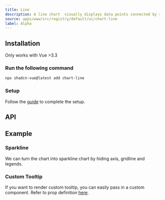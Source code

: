 ```yaml
---
title: Line
description: A line chart  visually displays data points connected by straight lines, illustrating trends or relationships over a continuous axis.
source: apps/www/src/registry/default/ui/chart-line
label: Alpha
---
```


<ComponentPreview name="LineChartDemo"  />

## Installation

<Callout>
  Only works with Vue >3.3
</Callout>

<Steps>

### Run the following command

```bash
npx shadcn-vue@latest add chart-line
```

### Setup

Follow the [guide](/docs/charts.html#installation) to complete the setup.

</Steps>

## API

<!-- @include: @/content/meta/LineChart.md -->

## Example

### Sparkline

We can turn the chart into sparkline chart by hiding axis, gridline and legends.

<ComponentPreview name="LineChartSparkline"  />

### Custom Tooltip

If you want to render custom tooltip, you can easily pass in a custom component. Refer to prop definition [here](/docs/charts.html#custom-tooltip).

<ComponentPreview name="LineChartCustomTooltip"  />
